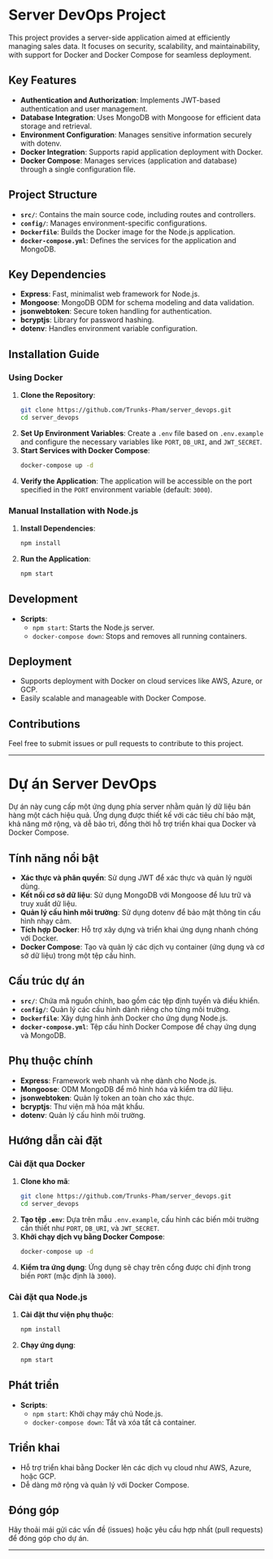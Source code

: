  # Server DevOps Project

This project provides a server-side application aimed at efficiently managing sales data. It focuses on security, scalability, and maintainability, with support for Docker and Docker Compose for seamless deployment.

## Key Features
- **Authentication and Authorization**: Implements JWT-based authentication and user management.
- **Database Integration**: Uses MongoDB with Mongoose for efficient data storage and retrieval.
- **Environment Configuration**: Manages sensitive information securely with dotenv.
- **Docker Integration**: Supports rapid application deployment with Docker.
- **Docker Compose**: Manages services (application and database) through a single configuration file.

## Project Structure
- **`src/`**: Contains the main source code, including routes and controllers.
- **`config/`**: Manages environment-specific configurations.
- **`Dockerfile`**: Builds the Docker image for the Node.js application.
- **`docker-compose.yml`**: Defines the services for the application and MongoDB.

## Key Dependencies
- **Express**: Fast, minimalist web framework for Node.js.
- **Mongoose**: MongoDB ODM for schema modeling and data validation.
- **jsonwebtoken**: Secure token handling for authentication.
- **bcryptjs**: Library for password hashing.
- **dotenv**: Handles environment variable configuration.

## Installation Guide
### Using Docker
1. **Clone the Repository**:
   ```bash
   git clone https://github.com/Trunks-Pham/server_devops.git
   cd server_devops
   ```
2. **Set Up Environment Variables**:
   Create a `.env` file based on `.env.example` and configure the necessary variables like `PORT`, `DB_URI`, and `JWT_SECRET`.
3. **Start Services with Docker Compose**:
   ```bash
   docker-compose up -d
   ```
4. **Verify the Application**:
   The application will be accessible on the port specified in the `PORT` environment variable (default: `3000`).

### Manual Installation with Node.js
1. **Install Dependencies**:
   ```bash
   npm install
   ```
2. **Run the Application**:
   ```bash
   npm start
   ```

## Development
- **Scripts**:
  - `npm start`: Starts the Node.js server.
  - `docker-compose down`: Stops and removes all running containers.

## Deployment
- Supports deployment with Docker on cloud services like AWS, Azure, or GCP.
- Easily scalable and manageable with Docker Compose.

## Contributions
Feel free to submit issues or pull requests to contribute to this project.
 
---

# Dự án Server DevOps

Dự án này cung cấp một ứng dụng phía server nhằm quản lý dữ liệu bán hàng một cách hiệu quả. Ứng dụng được thiết kế với các tiêu chí bảo mật, khả năng mở rộng, và dễ bảo trì, đồng thời hỗ trợ triển khai qua Docker và Docker Compose.

## Tính năng nổi bật
- **Xác thực và phân quyền**: Sử dụng JWT để xác thực và quản lý người dùng.
- **Kết nối cơ sở dữ liệu**: Sử dụng MongoDB với Mongoose để lưu trữ và truy xuất dữ liệu.
- **Quản lý cấu hình môi trường**: Sử dụng dotenv để bảo mật thông tin cấu hình nhạy cảm.
- **Tích hợp Docker**: Hỗ trợ xây dựng và triển khai ứng dụng nhanh chóng với Docker.
- **Docker Compose**: Tạo và quản lý các dịch vụ container (ứng dụng và cơ sở dữ liệu) trong một tệp cấu hình.

## Cấu trúc dự án
- **`src/`**: Chứa mã nguồn chính, bao gồm các tệp định tuyến và điều khiển.
- **`config/`**: Quản lý các cấu hình dành riêng cho từng môi trường.
- **`Dockerfile`**: Xây dựng hình ảnh Docker cho ứng dụng Node.js.
- **`docker-compose.yml`**: Tệp cấu hình Docker Compose để chạy ứng dụng và MongoDB.

## Phụ thuộc chính
- **Express**: Framework web nhanh và nhẹ dành cho Node.js.
- **Mongoose**: ODM MongoDB để mô hình hóa và kiểm tra dữ liệu.
- **jsonwebtoken**: Quản lý token an toàn cho xác thực.
- **bcryptjs**: Thư viện mã hóa mật khẩu.
- **dotenv**: Quản lý cấu hình môi trường.

## Hướng dẫn cài đặt
### Cài đặt qua Docker
1. **Clone kho mã**:
   ```bash
   git clone https://github.com/Trunks-Pham/server_devops.git
   cd server_devops
   ```
2. **Tạo tệp `.env`**:
   Dựa trên mẫu `.env.example`, cấu hình các biến môi trường cần thiết như `PORT`, `DB_URI`, và `JWT_SECRET`.
3. **Khởi chạy dịch vụ bằng Docker Compose**:
   ```bash
   docker-compose up -d
   ```
4. **Kiểm tra ứng dụng**:
   Ứng dụng sẽ chạy trên cổng được chỉ định trong biến `PORT` (mặc định là `3000`).

### Cài đặt qua Node.js
1. **Cài đặt thư viện phụ thuộc**:
   ```bash
   npm install
   ```
2. **Chạy ứng dụng**:
   ```bash
   npm start
   ```

## Phát triển
- **Scripts**:
  - `npm start`: Khởi chạy máy chủ Node.js.
  - `docker-compose down`: Tắt và xóa tất cả container.

## Triển khai
- Hỗ trợ triển khai bằng Docker lên các dịch vụ cloud như AWS, Azure, hoặc GCP.
- Dễ dàng mở rộng và quản lý với Docker Compose.

## Đóng góp
Hãy thoải mái gửi các vấn đề (issues) hoặc yêu cầu hợp nhất (pull requests) để đóng góp cho dự án.

---
